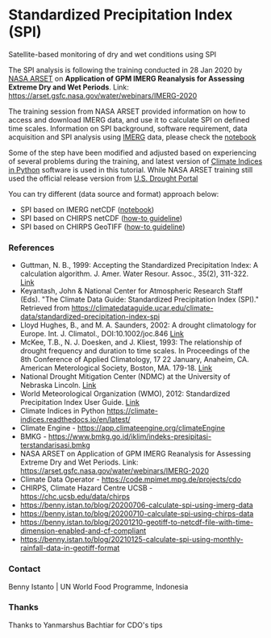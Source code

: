# Standardized Precipitation Index (SPI)

Satellite-based monitoring of dry and wet conditions using SPI

The SPI analysis is following the training conducted in 28 Jan 2020 by [NASA ARSET](https://arset.gsfc.nasa.gov) on **Application of GPM IMERG Reanalysis for Assessing Extreme Dry and Wet Periods**. Link: https://arset.gsfc.nasa.gov/water/webinars/IMERG-2020

The training session from NASA ARSET provided information on how to access and download IMERG data, and use it to calculate SPI on defined time scales. Information on SPI background, software requirement, data acquisition and SPI analysis using [IMERG](https://gpm.nasa.gov/category/keywords/imerg) data, please check the [notebook](/SPI_based_on_IMERG.ipynb)

Some of the step have been modified and adjusted based on experiencing of several problems during the training, and latest version of [Climate Indices in Python](https://github.com/monocongo/climate_indices) software is used in this tutorial. While NASA ARSET training still used the official release version from [U.S. Drought Portal](https://www.drought.gov/drought/python-climate-indices)

You can try different (data source and format) approach below: 

- SPI based on IMERG netCDF ([notebook](/SPI_based_on_IMERG.ipynb))
- SPI based on CHIRPS netCDF ([how-to guideline](/SPI_based_on_CHIRPS_netCDF.md))
- SPI based on CHIRPS GeoTIFF ([how-to guideline](/SPI_based_on_CHIRPS_GeoTIFF.md))


### References
- Guttman, N. B., 1999: Accepting the Standardized Precipitation Index: A calculation algorithm. J. Amer. Water Resour. Assoc., 35(2), 311-322. [Link](https://climatedataguide.ucar.edu/climate-data/standardized-precipitation-index-spi)
- Keyantash, John & National Center for Atmospheric Research Staff (Eds). "The Climate Data Guide: Standardized Precipitation Index (SPI)." Retrieved from https://climatedataguide.ucar.edu/climate-data/standardized-precipitation-index-spi
- Lloyd Hughes, B., and M. A. Saunders, 2002: A drought climatology for Europe. Int. J. Climatol., DOI:10.1002/joc.846 [Link](https://rmets.onlinelibrary.wiley.com/doi/epdf/10.1002/joc.846)
- McKee, T.B., N. J. Doesken, and J. Kliest, 1993: The relationship of drought frequency and duration to time scales. In Proceedings of the 8th Conference of Applied Climatology, 17 22 January, Anaheim, CA. American Meterological Society, Boston, MA. 179-18. [Link](https://www.droughtmanagement.info/literature/AMS_Relationship_Drought_Frequency_Duration_Time_Scales_1993.pdf)
- National Drought Mitigation Center (NDMC) at the University of Nebraska Lincoln. [Link](https://drought.unl.edu/droughtmonitoring/SPI.aspx)
- World Meteorological Organization (WMO), 2012: Standardized Precipitation Index User Guide. [Link](https://library.wmo.int/doc_num.php?explnum_id=7768)
- Climate Indices in Python https://climate-indices.readthedocs.io/en/latest/
- Climate Engine - https://app.climateengine.org/climateEngine
- BMKG - https://www.bmkg.go.id/iklim/indeks-presipitasi-terstandarisasi.bmkg
- NASA ARSET on Application of GPM IMERG Reanalysis for Assessing Extreme Dry and Wet Periods. Link: https://arset.gsfc.nasa.gov/water/webinars/IMERG-2020
- Climate Data Operator - https://code.mpimet.mpg.de/projects/cdo
- CHIRPS, Climate Hazard Centre UCSB - https://chc.ucsb.edu/data/chirps
- https://benny.istan.to/blog/20200706-calculate-spi-using-imerg-data
- https://benny.istan.to/blog/20200710-calculate-spi-using-chirps-data
- https://benny.istan.to/blog/20201210-geotiff-to-netcdf-file-with-time-dimension-enabled-and-cf-compliant
- https://benny.istan.to/blog/20210125-calculate-spi-using-monthly-rainfall-data-in-geotiff-format


### Contact
Benny Istanto | UN World Food Programme, Indonesia


### Thanks
Thanks to Yanmarshus Bachtiar for CDO's tips
